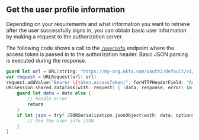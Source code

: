 ## Get the user profile information

Depending on your requirements and what information you want to retrieve after the user successfully signs in, you can obtain basic user information by making a request to the authorization server.

The following code shows a call to the [`/userinfo`](/docs/reference/api/oidc/#userinfo) endpoint where the access token is passed in to the authorization header. Basic JSON parsing is executed during the response.

```swift
guard let url = URL(string: "https://my-org.okta.com/oauth2/default/v1/userinfo") else { return }
var request = URLRequest(url: url)
request.addValue("Bearer \(token.accessToken)", forHTTPHeaderField: "Authorization")
URLSession.shared.dataTask(with: request) { (data, response, error) in
    guard let data = data else {
        // Handle error
        return
    }
    if let json = try? JSONSerialization.jsonObject(with: data, options: []) {
        // Use the User info JSON
    }
}
```
